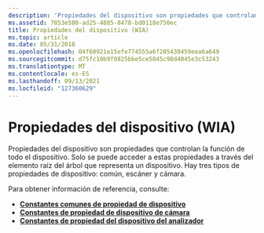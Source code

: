 ```yaml
---
description: 'Propiedades del dispositivo son propiedades que controlan la función de todo el dispositivo. Solo se puede acceder a estas propiedades a través del elemento raíz del árbol que representa un dispositivo. Hay tres tipos de propiedades de dispositivo: común, escáner y cámara.'
ms.assetid: 7853e580-ad25-4885-8478-bd0118e750ec
title: Propiedades del dispositivo (WIA)
ms.topic: article
ms.date: 05/31/2018
ms.openlocfilehash: 04f60921e15efe774555a6f205430459eea6a649
ms.sourcegitcommit: d75fc10b9f0825bbe5ce5045c90d4045e3c53243
ms.translationtype: MT
ms.contentlocale: es-ES
ms.lasthandoff: 09/13/2021
ms.locfileid: "127360629"
---
```

# <a name="device-properties-wia"></a>Propiedades del dispositivo (WIA)

Propiedades del dispositivo son propiedades que controlan la función de todo el dispositivo. Solo se puede acceder a estas propiedades a través del elemento raíz del árbol que representa un dispositivo. Hay tres tipos de propiedades de dispositivo: común, escáner y cámara.

Para obtener información de referencia, consulte:

-   [**Constantes comunes de propiedad de dispositivo**](-wia-wiaitempropcommondevice.md)
-   [**Constantes de propiedad de dispositivo de cámara**](-wia-wiaitempropcameradevice.md)
-   [**Constantes de propiedad del dispositivo del analizador**](-wia-wiaitempropscannerdevice.md)

 

 



